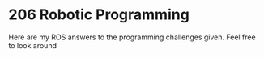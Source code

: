 # 206 Robotic Programming

Here are my ROS answers to the programming challenges given. Feel free to look around
